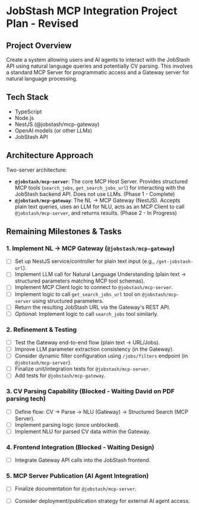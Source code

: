 # JobStash MCP Integration Project Plan - Revised

## Project Overview
Create a system allowing users and AI agents to interact with the JobStash API using natural language queries and potentially CV parsing. This involves a standard MCP Server for programmatic access and a Gateway server for natural language processing.

## Tech Stack
- TypeScript
- Node.js
- NestJS (@jobstash/mcp-gateway)
- OpenAI models (or other LLMs)
- JobStash API

## Architecture Approach
Two-server architecture:
- **`@jobstash/mcp-server`**: The core MCP Host Server. Provides structured MCP tools (`search_jobs`, `get_search_jobs_url`) for interacting with the JobStash backend API. Does not use LLMs. (Phase 1 - Complete)
- **`@jobstash/mcp-gateway`**: The NL -> MCP Gateway (NestJS). Accepts plain text queries, uses an LLM for NLU, acts as an MCP Client to call `@jobstash/mcp-server`, and returns results. (Phase 2 - In Progress)

## Remaining Milestones & Tasks

### 1. Implement NL -> MCP Gateway (`@jobstash/mcp-gateway`)
- [ ] Set up NestJS service/controller for plain text input (e.g., `/get-jobstash-url`).
- [ ] Implement LLM call for Natural Language Understanding (plain text -> structured parameters matching MCP tool schemas).
- [ ] Implement MCP Client logic to connect to `@jobstash/mcp-server`.
- [ ] Implement logic to call `get_search_jobs_url` tool on `@jobstash/mcp-server` using structured parameters.
- [ ] Return the resulting JobStash URL via the Gateway's REST API.
- [ ] *Optional:* Implement logic to call `search_jobs` tool similarly.

### 2. Refinement & Testing
- [ ] Test the Gateway end-to-end flow (plain text -> URL/Jobs).
- [ ] Improve LLM parameter extraction consistency (in the Gateway).
- [ ] Consider dynamic filter configuration using `/jobs/filters` endpoint (in `@jobstash/mcp-server`).
- [ ] Finalize unit/integration tests for `@jobstash/mcp-server`.
- [ ] Add tests for `@jobstash/mcp-gateway`.

### 3. CV Parsing Capability (Blocked - Waiting David on PDF parsing tech)
- [ ] Define flow: CV -> Parse -> NLU (Gateway) -> Structured Search (MCP Server).
- [ ] Implement parsing logic (once unblocked).
- [ ] Implement NLU for parsed CV data within the Gateway.

### 4. Frontend Integration (Blocked - Waiting Design)
- [ ] Integrate Gateway API calls into the JobStash frontend.

### 5. MCP Server Publication (AI Agent Integration)
- [ ] Finalize documentation for `@jobstash/mcp-server`.
- [ ] Consider deployment/publication strategy for external AI agent access.

 